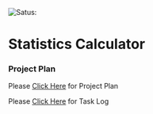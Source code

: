 ![Satus:](https://travis-ci.com/Sakthi0722/StatsCalculator.svg?branch=main)

# Statistics Calculator
### Project Plan
Please [Click Here](ProjectPlan.md) for Project Plan

Please [Click Here](TaskLog.csv) for Task Log